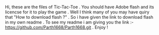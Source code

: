 Hi, these are the files of Tic-Tac-Toe .
You should have Adobe flash and its licencse for it to play the game .
Well I think many of you may have quiry that "How to download flash ?" .
So i have given the link to download flash in my own readme .
To see my readme i am giving you the link :-  https://github.com/Parth1668/Parth1668.git .
Enjoy !
